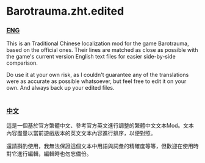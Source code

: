 # Barotrauma.zht.edited

### [ENG](./README_eng.md)

This is an Traditional Chinese localization mod for the game Barotrauma, based on the official ones. Their lines are matched as close as possible with the game's current version English text files for easier side-by-side comparison.

Do use it at your own risk, as I couldn't guarantee any of the translations were as accurate as possible whatsoever, but feel free to edit it on your own. And always back up your edited files.
# 
### [中文](./README_zht.md)

這是一個基於官方繁體中文、參考官方英文進行調整的繁體中文文本Mod。文本內容盡量以當前遊戲版本的英文文本內容進行排序，以便對照。

還請斟酌使用，我無法保證這個文本中用語與詞彙的精確度等等，但歡迎在使用時對它進行編輯，編輯時也勿忘備份。

